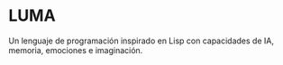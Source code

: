 # LUMA
Un lenguaje de programación inspirado en Lisp con capacidades de IA, memoria, emociones e imaginación.
